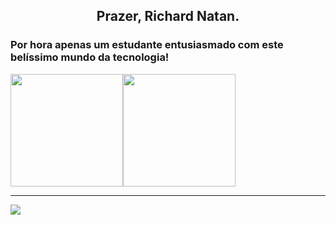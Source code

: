 <h2 align="center">Prazer, Richard Natan.</h2>
<h3>Por hora apenas um estudante entusiasmado com este belíssimo mundo da tecnologia!</h3>

<div href="https://github.com/richard-natan" align="center" style="display: flex; flex-direction: row;">
  <img height="180em" src="https://github-readme-stats.vercel.app/api?username=richard-natan&show_icons=true&theme=kacho_ga&include_all_commits=true&count_private=true"/>
  <img height="180em" src="https://github-readme-stats.vercel.app/api/top-langs/?username=richard-natan&langs_count=7&theme=kacho_ga"/>
</div>

 <hr>
 <div align="left"; style="display: inline_block;">
   <img src="https://img.shields.io/badge/LinkedIn-0077B5?style=for-the-badge&logo=linkedin&logoColor=white", href="https://www.linkedin.com/in/richard-natan/"></img>
 </div>
